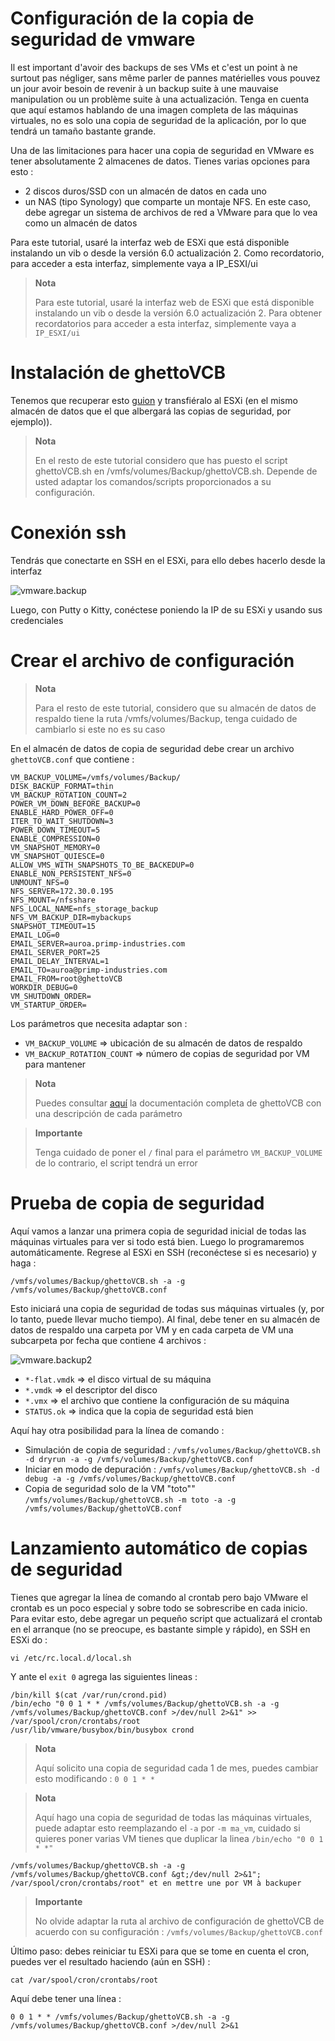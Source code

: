 # Configuración de la copia de seguridad de vmware

Il est important d'avoir des backups de ses VMs et c'est un point à ne surtout pas négliger, sans même parler de pannes matérielles vous pouvez un jour avoir besoin de revenir à un backup suite à une mauvaise manipulation ou un problème suite à una actualización. Tenga en cuenta que aquí estamos hablando de una imagen completa de las máquinas virtuales, no es solo una copia de seguridad de la aplicación, por lo que tendrá un tamaño bastante grande.

Una de las limitaciones para hacer una copia de seguridad en VMware es tener absolutamente 2 almacenes de datos. Tienes varias opciones para esto :

-   2 discos duros/SSD con un almacén de datos en cada uno
-   un NAS (tipo Synology) que comparte un montaje NFS. En este caso, debe agregar un sistema de archivos de red a VMware para que lo vea como un almacén de datos

Para este tutorial, usaré la interfaz web de ESXi que está disponible instalando un vib o desde la versión 6.0 actualización 2. Como recordatorio, para acceder a esta interfaz, simplemente vaya a IP\_ESXI/ui

> **Nota**
>
> Para este tutorial, usaré la interfaz web de ESXi que está disponible instalando un vib o desde la versión 6.0 actualización 2. Para obtener recordatorios para acceder a esta interfaz, simplemente vaya a ``IP_ESXI/ui``

# Instalación de ghettoVCB

Tenemos que recuperar esto [guion](https://raw.githubusercontent.com/lamw/ghettoVCB/master/ghettoVCB.sh) y transfiéralo al ESXi (en el mismo almacén de datos que el que albergará las copias de seguridad, por ejemplo)).

> **Nota**
>
> En el resto de este tutorial considero que has puesto el script ghettoVCB.sh en /vmfs/volumes/Backup/ghettoVCB.sh. Depende de usted adaptar los comandos/scripts proporcionados a su configuración.

# Conexión ssh

Tendrás que conectarte en SSH en el ESXi, para ello debes hacerlo desde la interfaz

![vmware.backup](images/vmware.backup.PNG)

Luego, con Putty o Kitty, conéctese poniendo la IP de su ESXi y usando sus credenciales

# Crear el archivo de configuración

> **Nota**
>
> Para el resto de este tutorial, considero que su almacén de datos de respaldo tiene la ruta /vmfs/volumes/Backup, tenga cuidado de cambiarlo si este no es su caso

En el almacén de datos de copia de seguridad debe crear un archivo ``ghettoVCB.conf`` que contiene :

````
VM_BACKUP_VOLUME=/vmfs/volumes/Backup/
DISK_BACKUP_FORMAT=thin
VM_BACKUP_ROTATION_COUNT=2
POWER_VM_DOWN_BEFORE_BACKUP=0
ENABLE_HARD_POWER_OFF=0
ITER_TO_WAIT_SHUTDOWN=3
POWER_DOWN_TIMEOUT=5
ENABLE_COMPRESSION=0
VM_SNAPSHOT_MEMORY=0
VM_SNAPSHOT_QUIESCE=0
ALLOW_VMS_WITH_SNAPSHOTS_TO_BE_BACKEDUP=0
ENABLE_NON_PERSISTENT_NFS=0
UNMOUNT_NFS=0
NFS_SERVER=172.30.0.195
NFS_MOUNT=/nfsshare
NFS_LOCAL_NAME=nfs_storage_backup
NFS_VM_BACKUP_DIR=mybackups
SNAPSHOT_TIMEOUT=15
EMAIL_LOG=0
EMAIL_SERVER=auroa.primp-industries.com
EMAIL_SERVER_PORT=25
EMAIL_DELAY_INTERVAL=1
EMAIL_TO=auroa@primp-industries.com
EMAIL_FROM=root@ghettoVCB
WORKDIR_DEBUG=0
VM_SHUTDOWN_ORDER=
VM_STARTUP_ORDER=
````

Los parámetros que necesita adaptar son :

-   ``VM_BACKUP_VOLUME`` ⇒ ubicación de su almacén de datos de respaldo
-   ``VM_BACKUP_ROTATION_COUNT`` ⇒ número de copias de seguridad por VM para mantener

> **Nota**
>
> Puedes consultar [aquí](https://communities.vmware.com/docs/DOC-8760) la documentación completa de ghettoVCB con una descripción de cada parámetro

> **Importante**
>
> Tenga cuidado de poner el ``/`` final para el parámetro ``VM_BACKUP_VOLUME`` de lo contrario, el script tendrá un error

# Prueba de copia de seguridad

Aquí vamos a lanzar una primera copia de seguridad inicial de todas las máquinas virtuales para ver si todo está bien. Luego lo programaremos automáticamente. Regrese al ESXi en SSH (reconéctese si es necesario) y haga :

``/vmfs/volumes/Backup/ghettoVCB.sh -a -g /vmfs/volumes/Backup/ghettoVCB.conf``

Esto iniciará una copia de seguridad de todas sus máquinas virtuales (y, por lo tanto, puede llevar mucho tiempo). Al final, debe tener en su almacén de datos de respaldo una carpeta por VM y en cada carpeta de VM una subcarpeta por fecha que contiene 4 archivos :

![vmware.backup2](images/vmware.backup2.PNG)

-   ``*-flat.vmdk`` ⇒ el disco virtual de su máquina
-   ``*.vmdk`` ⇒ el descriptor del disco
-   ``*.vmx`` ⇒ el archivo que contiene la configuración de su máquina
-   ``STATUS.ok`` ⇒ indica que la copia de seguridad está bien

Aquí hay otra posibilidad para la línea de comando :

-   Simulación de copia de seguridad : ``/vmfs/volumes/Backup/ghettoVCB.sh -d dryrun -a -g /vmfs/volumes/Backup/ghettoVCB.conf``
-   Iniciar en modo de depuración : ``/vmfs/volumes/Backup/ghettoVCB.sh -d debug -a -g /vmfs/volumes/Backup/ghettoVCB.conf``
-   Copia de seguridad solo de la VM "toto"" ``/vmfs/volumes/Backup/ghettoVCB.sh -m toto -a -g /vmfs/volumes/Backup/ghettoVCB.conf``

# Lanzamiento automático de copias de seguridad

Tienes que agregar la línea de comando al crontab pero bajo VMware el crontab es un poco especial y sobre todo se sobrescribe en cada inicio. Para evitar esto, debe agregar un pequeño script que actualizará el crontab en el arranque (no se preocupe, es bastante simple y rápido), en SSH en ESXi do :

``vi /etc/rc.local.d/local.sh``

Y ante el ``exit 0`` agrega las siguientes lineas :

````
/bin/kill $(cat /var/run/crond.pid)
/bin/echo "0 0 1 * * /vmfs/volumes/Backup/ghettoVCB.sh -a -g /vmfs/volumes/Backup/ghettoVCB.conf >/dev/null 2>&1" >> /var/spool/cron/crontabs/root
/usr/lib/vmware/busybox/bin/busybox crond
````

> **Nota**
>
> Aquí solicito una copia de seguridad cada 1 de mes, puedes cambiar esto modificando : ``0 0 1 * *``

> **Nota**
>
> Aquí hago una copia de seguridad de todas las máquinas virtuales, puede adaptar esto reemplazando el ``-a`` por ``-m ma_vm``, cuidado si quieres poner varias VM tienes que duplicar la linea ``/bin/echo "0 0 1 * *"``
````
/vmfs/volumes/Backup/ghettoVCB.sh -a -g
/vmfs/volumes/Backup/ghettoVCB.conf &gt;/dev/null 2>&1";
/var/spool/cron/crontabs/root" et en mettre une por VM à backuper
````

> **Importante**
>
> No olvide adaptar la ruta al archivo de configuración de ghettoVCB de acuerdo con su configuración : ``/vmfs/volumes/Backup/ghettoVCB.conf``

Último paso: debes reiniciar tu ESXi para que se tome en cuenta el cron, puedes ver el resultado haciendo (aún en SSH) :

``cat /var/spool/cron/crontabs/root``

Aquí debe tener una línea :

``0 0 1 * * /vmfs/volumes/Backup/ghettoVCB.sh -a -g /vmfs/volumes/Backup/ghettoVCB.conf >/dev/null 2>&1``
